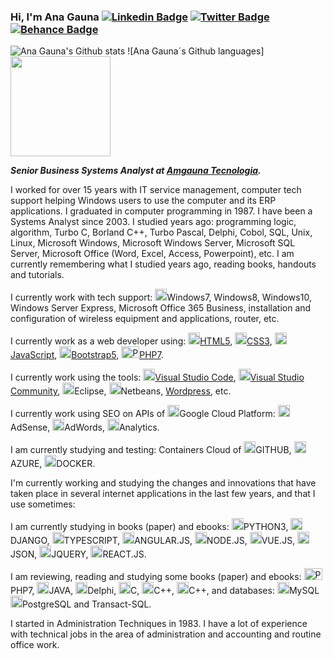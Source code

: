 
### Hi, I'm Ana Gauna   [![Linkedin Badge](https://img.shields.io/badge/-LinkedIn-darkblue?style=flat-square&logo=Linkedin&logoColor=white&link=https://www.linkedin.com/in/amgauna/)](https://www.linkedin.com/in/amgauna/)   [![Twitter Badge](https://img.shields.io/badge/-Twitter-blue?style=flat-square&logo=Twitter&logoColor=white&link=https://www.twitter.com/amgauna/)](https://www.twitter.com/amgauna/)   [![Behance Badge](https://img.shields.io/badge/-Behance-green?style=flat-square&logo=Behance&logoColor=white&link=https://www.behance.net/amgauna/)](https://www.behance.net/amgauna/) 

![Ana Gauna's Github stats](https://github-readme-stats.vercel.app/api?username=amgauna&show_icons=true&theme=radical)
![Ana Gauna´s Github languages] <img height="160em" src="https://github-readme-stats.vercel.app/api/top-langs/?username=amgaunal&layout=compact&langs_count=16&theme=dracula"/><br></a>

***Senior Business Systems Analyst at <a href="https://www.amgauna.com.br" target="_blank">Amgauna Tecnologia</a>.*** 

I worked for over 15 years with IT service management, computer tech support helping Windows users to use the computer and its ERP applications. I graduated in computer programming in 1987. I have been a Systems Analyst since 2003. I studied years ago: programming logic, algorithm, Turbo C, Borland C++, Turbo Pascal, Delphi, Cobol, SQL, Unix, Linux, Microsoft Windows, Microsoft Windows Server, Microsoft SQL Server, Microsoft Office (Word, Excel, Access, Powerpoint), etc. I am currently remembering what I studied years ago, reading books, handouts and tutorials. 

I currently work with tech support: <a><img src="https://github.com/tomchen/stack-icons/blob/master/logos/microsoft-windows.svg" alt="Windows" width="19px" height="19px">Windows7, Windows8, Windows10, Windows Server Express</a>, Microsoft Office 365 Business, installation and configuration of wireless equipment and applications, router, etc. 
  
I currently work as a web developer using: <a href="https://www.w3.org/TR/html5/" title="HTML5"><img src="https://github.com/tomchen/stack-icons/blob/master/logos/html-5.svg" alt="HTML5" width="19px" height="19px">HTML5</a>, <a href="https://www.w3.org/TR/CSS/" title="CSS3"><img src="https://github.com/tomchen/stack-icons/blob/master/logos/css-3.svg" alt="CSS3" width="19px" height="19px">CSS3</a>, <a href="https://developer.mozilla.org/en-US/docs/Web/JavaScript" title="JavaScript"><img src="https://github.com/tomchen/stack-icons/blob/master/logos/javascript.svg" alt="JavaScript" width="19px" height="19px">JavaScript</a>,  <a href="https://getbootstrap.com/" title="Bootstrap"><img src="https://github.com/tomchen/stack-icons/blob/master/logos/bootstrap.svg" alt="Bootstrap" width="19px" height="19px">Bootstrap5</a>, <a href="https://php.net/" title="PHP"><img src="https://github.com/tomchen/stack-icons/blob/master/logos/php.svg" alt="PHP" width="29px" height="19px">PHP7</a>.

I currently work using the tools:  <a href="https://code.visualstudio.com/" title="Visual Studio Code"><img src="https://github.com/tomchen/stack-icons/blob/master/logos/visual-studio-code.svg" alt="Visual Studio Code" width="19px" height="19px">Visual Studio Code</a>, <a href="https://visualstudio.microsoft.com/pt-br/vs/community/"><img src="https://github.com/tomchen/stack-icons/blob/master/logos/visual-studio-code.svg" alt="Visual Studio Code" width="19px" height="19px">Visual Studio Community</a>, <a><img src="https://github.com/tomchen/stack-icons/blob/master/logos/eclipse.svg" alt="Eclipse" width="19px" height="19px">Eclipse</a>, <a><img src="https://github.com/tomchen/stack-icons/blob/master/logos/netbeans.svg" alt="NetBeans" width="19px" height="19px">Netbeans</a>, <a href="https://wordpress.com/pt-br/">Wordpress</a>, etc. 

I currently work using SEO on APIs of <a><img src="https://github.com/tomchen/stack-icons/blob/master/logos/google-cloud-platform.svg" alt="Google Cloud Platform" width="19px" height="19px">Google Cloud Platform:</a>  <a><img src="https://github.com/tomchen/stack-icons/blob/master/logos/google-adsense.svg" alt="Google Adsense" width="19px" height="19px">AdSense</a>, <a><img src="https://github.com/tomchen/stack-icons/blob/master/logos/google-adwords.svg" alt="Google Adword" width="19px" height="19px">AdWords</a>, <a><img src="https://github.com/tomchen/stack-icons/blob/master/logos/google-analytics.svg" alt="Google Analytics" width="19px" height="19px">Analytics</a>. 

I am currently studying and testing: Containers Cloud of <a><img src="https://github.com/tomchen/stack-icons/blob/master/logos/github-icon.svg" alt="GitHub" width="19px" height="19px">GITHUB</a>, <a><img src="https://github.com/tomchen/stack-icons/blob/master/logos/azure-icon.svg" alt="Microsoft Azure" width="19px" height="19px">AZURE</a>, <a><img src="https://github.com/tomchen/stack-icons/blob/master/logos/docker-icon.svg" alt="Docker" width="19px" height="19px">DOCKER</a>.

I'm currently working and studying the changes and innovations that have taken place in several internet applications in the last few years, and that I use sometimes: 

I am currently studying in books (paper) and ebooks: <a><img src="https://github.com/tomchen/stack-icons/blob/master/logos/python.svg" alt="Python" width="19px" height="19px">PYTHON3</a>, <a><img src="https://github.com/tomchen/stack-icons/blob/master/logos/django.svg" alt="Django" width="19px" height="19px">DJANGO</a>, <a><img src="https://github.com/tomchen/stack-icons/blob/master/logos/typescript-icon.svg" alt="Typescript" width="19px" height="19px">TYPESCRIPT</a>, <a><img src="https://github.com/tomchen/stack-icons/blob/master/logos/angular-icon.svg" alt="Angular" width="19px" height="19px">ANGULAR.JS</a>, <a><img src="https://github.com/tomchen/stack-icons/blob/master/logos/nodejs-icon.svg" alt="Node.js" width="19px" height="19px">NODE.JS</a>, <a><img src="https://github.com/tomchen/stack-icons/blob/master/logos/vue.svg" alt="Vue.js" width="19px" height="19px">VUE.JS</a>, <a><img src="https://github.com/tomchen/stack-icons/blob/master/logos/json.svg" alt="JSON" width="19px" height="19px">JSON</a>, <a><img src="https://github.com/tomchen/stack-icons/blob/master/logos/jquery-icon.svg" alt="jQuery" width="19px" height="19px">JQUERY</a>, <a><img src="https://github.com/tomchen/stack-icons/blob/master/logos/react.svg" alt="React.js" width="19px" height="19px">REACT.JS</a>. 

I am reviewing, reading and studying some books (paper) and ebooks: <a><img src="https://github.com/tomchen/stack-icons/blob/master/logos/php.svg" alt="PHP" width="29px" height="19px">PHP7</a>, <a><img src="https://github.com/tomchen/stack-icons/blob/master/logos/java.svg" alt="Java" width="19px" height="19px">JAVA</a>, <a><img src="https://github.com/tomchen/stack-icons/blob/master/logos/delphi.svg" alt="Delphi" width="19px" height="19px">Delphi</a>,  <a><img src="https://github.com/tomchen/stack-icons/blob/master/logos/c.svg" alt="C" width="19px" height="19px">C</a>, <a><img src="https://github.com/tomchen/stack-icons/blob/master/logos/c-sharp.svg" alt="C#" width="19px" height="19px">C++</a>,  <a><img src="https://github.com/tomchen/stack-icons/blob/master/logos/c-plusplus.svg" alt="C#" width="19px" height="19px">C++</a>, and databases: <a><img src="https://github.com/tomchen/stack-icons/blob/master/logos/mysql.svg" alt="MySQL" width="19px" height="19px">MySQL</a>  <a><img src="https://github.com/tomchen/stack-icons/blob/master/logos/postgresql.svg" alt="PostgreSQL" width="19px" height="19px">PostgreSQL</a> and Transact-SQL. 

I started in Administration Techniques in 1983. I have a lot of experience with technical jobs in the area of administration and accounting and routine office work.
